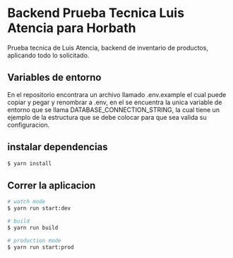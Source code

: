 # Backend Prueba Tecnica Luis Atencia para Horbath

Prueba tecnica de Luis Atencia, backend de inventario de productos, aplicando todo lo solicitado.

## Variables de entorno

En el repositorio encontrara un archivo llamado .env.example el cual puede copiar y pegar y renombrar a .env, en el se encuentra la unica variable de entorno que se llama DATABASE_CONNECTION_STRING, la cual tiene un ejemplo de la estructura que se debe colocar para que sea valida su configuracion.

## instalar dependencias

```bash
$ yarn install
```

## Correr la aplicacion

```bash
# watch mode
$ yarn run start:dev

# build
$ yarn run build

# production mode
$ yarn run start:prod
```
